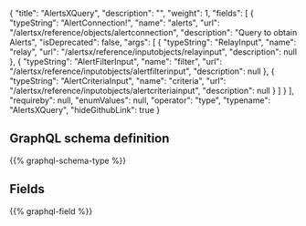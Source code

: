 {
  "title": "AlertsXQuery",
  "description": "",
  "weight": 1,
  "fields": [
    {
      "typeString": "AlertConnection!",
      "name": "alerts",
      "url": "/alertsx/reference/objects/alertconnection",
      "description": "Query to obtain Alerts",
      "isDeprecated": false,
      "args": [
        {
          "typeString": "RelayInput",
          "name": "relay",
          "url": "/alertsx/reference/inputobjects/relayinput",
          "description": null
        },
        {
          "typeString": "AlertFilterInput",
          "name": "filter",
          "url": "/alertsx/reference/inputobjects/alertfilterinput",
          "description": null
        },
        {
          "typeString": "AlertCriteriaInput",
          "name": "criteria",
          "url": "/alertsx/reference/inputobjects/alertcriteriainput",
          "description": null
        }
      ]
    }
  ],
  "requireby": null,
  "enumValues": null,
  "operator": "type",
  "typename": "AlertsXQuery",
  "hideGithubLink": true
}
## GraphQL schema definition

{{% graphql-schema-type %}}

## Fields

{{% graphql-field %}}
